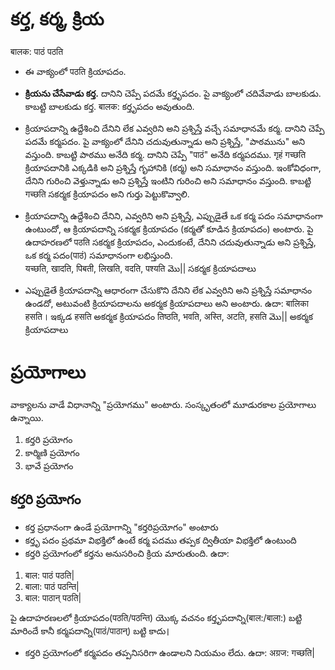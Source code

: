 # కర్త, కర్మ, క్రియ 

बालक: पाठं पठति   
* ఈ వాక్యంలో पठति క్రియాపదం.   
* **క్రియను చేసేవాడు కర్త.** దానిని చెప్పే పదమే కర్తృపదం. పై వాక్యంలో చదివేవాడు బాలకుడు. కాబట్టి బాలకుడు కర్త. बालक: కర్తృపదం అవుతుంది.  
* క్రియాపదాన్ని ఉద్దేశించి దేనిని లేక ఎవ్వరిని అని ప్రశ్నిస్తే వచ్చే సమాధానమే కర్మ. దానిని చెప్పే పదమే కర్మపదం. పై వాక్యంలో దేనిని చదువుతున్నాడు అని ప్రశ్నిస్తే, "పాఠమును" అని వస్తుంది. కాబట్టి పాఠము అనేది కర్మ. దానిని చెప్పే  "पाठं" అనేది కర్మపదము. 
गृहं गच्छति 
క్రియాపదానికి ఎక్కడికి అని ప్రశ్నిస్తే గృహానికి (కర్మ) అని సమాధానం వస్తుంది. ఇంకోవిధంగా, దేనిని గురించి వెళ్తున్నాడు అని ప్రశ్నిస్తే ఇంటిని గురించి అని సమాధానం వస్తుంది. కాబట్టి गच्छति సకర్మక క్రియాపదం అని గుర్తు పెట్టుకొవ్వాలి. 

* క్రియాపదాన్ని ఉద్దేశించి దేనిని, ఎవ్వరిని అని ప్రశ్నిస్తే, ఎప్పుడైతే ఒక కర్మ పదం సమాధానంగా ఉంటుందో, ఆ క్రియాపదాన్ని సకర్మక క్రియాపదం (కర్మతో కూడిన క్రియాపదం) అంటారు. పై ఉదాహరణలో पठति సకర్మక క్రియాపదం, ఎందుకంటే, దేనిని చదువుతున్నాడు అని ప్రశ్నిస్తే, ఒక కర్మ పదం(पाठं) సమాధానంగా లభిస్తుంది.  
यच्छति, खादति, पिबती, लिखति, वदति, पश्यति మొ|| సకర్మక క్రియాపదాలు 

* ఎప్పుడైతే క్రియాపదాన్ని ఆధారంగా చేసుకొని దేనిని లేక ఎవ్వరిని అని ప్రశ్నిస్తే సమాధానం ఉండదో, అటువంటి క్రియాపదాలను అకర్మక క్రియాపదాలు అని అంటారు. ఉదా:
बालिका हसति। ఇక్కడ हसति అకర్మక క్రియాపదం 
तिष्ठति, भवति, अस्ति, अटति, हसति మొ|| అకర్మక క్రియాపదాలు 

# ప్రయోగాలు 

వాక్యాలను వాడే విధానాన్ని "ప్రయోగము" అంటారు. సంస్కృతంలో మూడురకాల ప్రయోగాలు ఉన్నాయి. 
1. కర్తరి ప్రయోగం 
2. కార్మిణి ప్రయోగం 
3. భావే ప్రయోగం 
## కర్తరి ప్రయోగం 
* కర్త ప్రధానంగా ఉండే ప్రయోగాన్ని "కర్తరిప్రయోగం" అంటారు 
* కర్తృ పదం ప్రథమా విభక్తిలో ఉంటే కర్మ పదము తప్పక ద్వితీయా విభక్తిలో ఉంటుంది 
* కర్తరి ప్రయోగంలో కర్తను అనుసరించి క్రియ మారుతుంది. ఉదా:
 1. बाल: पाठं पठति|
 2. बाला: पाठं पठन्ति|
 3. बाल: पाठान् पठति|

 పై ఉదాహరణలలో క్రియాపదం(पठति/पठन्ति) యొక్క వచనం కర్తృపదాన్ని(बाल:/बाला:) బట్టి మారిందే కానీ కర్మపదాన్ని(पाठं/पाठान्) బట్టి కాదు।  
* కర్తరి ప్రయోగంలో కర్మపదం తప్పనిసరిగా ఉండాలని నియమం లేదు. ఉదా: अग्रज: गच्छति| 


